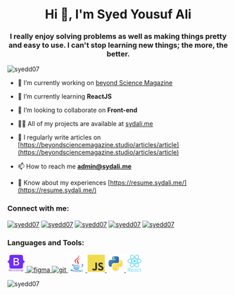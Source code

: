 <h1 align="center">Hi 👋, I'm Syed Yousuf Ali</h1>
<h3 align="center">I really enjoy solving problems as well as making things pretty and easy to use. I can't stop learning new things; the more, the better.</h3>

<p align="left"> <img src="https://komarev.com/ghpvc/?username=syedd07&label=Profile%20views&color=0e75b6&style=flat" alt="syedd07" /> </p>

- 🔭 I’m currently working on [beyond Science Magazine](https://beyondsciencemagazine.studio/)

- 🌱 I’m currently learning **ReactJS**

- 👯 I’m looking to collaborate on **Front-end**

- 👨‍💻 All of my projects are available at [sydali.me](sydali.me)

- 📝 I regularly write articles on [https://beyondsciencemagazine.studio/articles/article](https://beyondsciencemagazine.studio/articles/article)

- 📫 How to reach me **admin@sydali.me**

- 📄 Know about my experiences [https://resume.sydali.me/](https://resume.sydali.me/)

<h3 align="left">Connect with me:</h3>
<p align="left">
<a href="https://codepen.io/syedd07" target="blank"><img align="center" src="https://raw.githubusercontent.com/rahuldkjain/github-profile-readme-generator/master/src/images/icons/Social/codepen.svg" alt="syedd07" height="30" width="40" /></a>
<a href="https://twitter.com/syedd07" target="blank"><img align="center" src="https://raw.githubusercontent.com/rahuldkjain/github-profile-readme-generator/master/src/images/icons/Social/twitter.svg" alt="syedd07" height="30" width="40" /></a>
<a href="https://linkedin.com/in/syedd07" target="blank"><img align="center" src="https://raw.githubusercontent.com/rahuldkjain/github-profile-readme-generator/master/src/images/icons/Social/linked-in-alt.svg" alt="syedd07" height="30" width="40" /></a>
<a href="https://fb.com/syedd07" target="blank"><img align="center" src="https://raw.githubusercontent.com/rahuldkjain/github-profile-readme-generator/master/src/images/icons/Social/facebook.svg" alt="syedd07" height="30" width="40" /></a>
<a href="https://instagram.com/syedd07" target="blank"><img align="center" src="https://raw.githubusercontent.com/rahuldkjain/github-profile-readme-generator/master/src/images/icons/Social/instagram.svg" alt="syedd07" height="30" width="40" /></a>
</p>

<h3 align="left">Languages and Tools:</h3>
<p align="left"> <a href="https://getbootstrap.com" target="_blank" rel="noreferrer"> <img src="https://raw.githubusercontent.com/devicons/devicon/master/icons/bootstrap/bootstrap-plain-wordmark.svg" alt="bootstrap" width="40" height="40"/> </a> <a href="https://www.figma.com/" target="_blank" rel="noreferrer"> <img src="https://www.vectorlogo.zone/logos/figma/figma-icon.svg" alt="figma" width="40" height="40"/> </a> <a href="https://git-scm.com/" target="_blank" rel="noreferrer"> <img src="https://www.vectorlogo.zone/logos/git-scm/git-scm-icon.svg" alt="git" width="40" height="40"/> </a> <a href="https://www.java.com" target="_blank" rel="noreferrer"> <img src="https://raw.githubusercontent.com/devicons/devicon/master/icons/java/java-original.svg" alt="java" width="40" height="40"/> </a> <a href="https://developer.mozilla.org/en-US/docs/Web/JavaScript" target="_blank" rel="noreferrer"> <img src="https://raw.githubusercontent.com/devicons/devicon/master/icons/javascript/javascript-original.svg" alt="javascript" width="40" height="40"/> </a> <a href="https://www.python.org" target="_blank" rel="noreferrer"> <img src="https://raw.githubusercontent.com/devicons/devicon/master/icons/python/python-original.svg" alt="python" width="40" height="40"/> </a> <a href="https://reactjs.org/" target="_blank" rel="noreferrer"> <img src="https://raw.githubusercontent.com/devicons/devicon/master/icons/react/react-original-wordmark.svg" alt="react" width="40" height="40"/> </a> </p>

<p><img align="center" src="https://github-readme-stats.vercel.app/api/top-langs?username=syedd07&show_icons=true&locale=en&layout=compact" alt="syedd07" /></p>

















<!---- 👋 Hi, I’m Syed Yousuf Ali
- 👀 I’m interested in Devloping Website!!
- 🌱 I’m currently learning Front-End-Web development
- 💞️ I’m looking to collaborate on ...
- 📫 How to reach me? Mail me on admin@sydali.me ---->
  
<!---
syedd07/syedd07 is a ✨ special ✨ repository because its `README.md` (this file) appears on your GitHub profile.
You can click the Preview link to take a look at your changes.
--->
